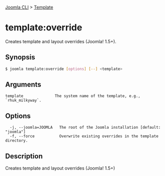 [Joomla CLI](../index.md) > [Template](index.md)
# template:override

Creates template and layout overrides (Joomla! 1.5+).

## Synopsis
```bash
$ joomla template:override [options] [--] <template>
```

## Arguments
```
template              The system name of the template, e.g., `rhuk_milkyway`.
```

## Options
```
  -j, --joomla=JOOMLA   The root of the Joomla installation [default: "joomla"]
  -f, --force           Overwrite existing overrides in the template directory.
```

## Description

Creates template and layout overrides (Joomla! 1.5+)


